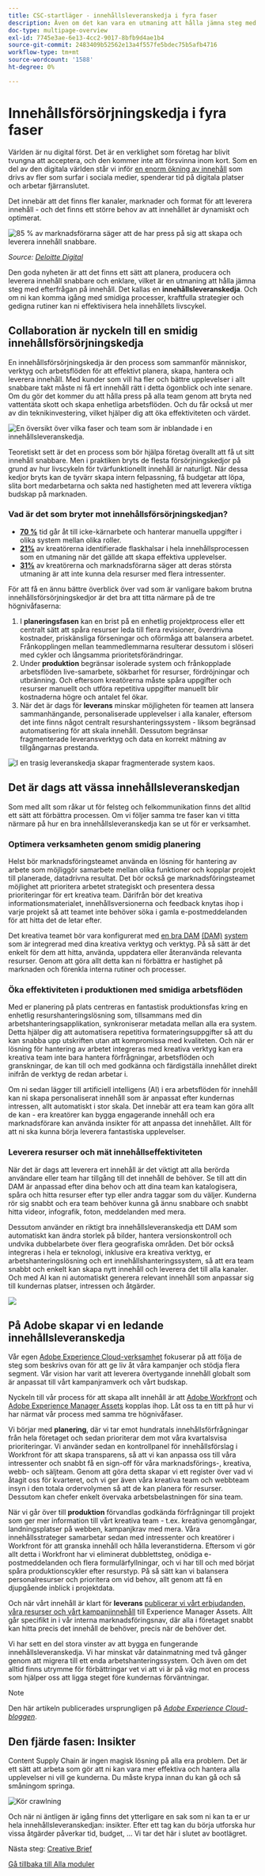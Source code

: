 ```yaml
---
title: CSC-startläger - innehållsleveranskedja i fyra faser
description: Även om det kan vara en utmaning att hålla jämna steg med den ökande efterfrågan på innehåll kan ni planera, producera och leverera innehåll snabbt och enkelt med en väldesignad innehållsleveranskedja.
doc-type: multipage-overview
exl-id: 7745e3ae-6e13-4cc2-9017-8bfb9d4ae1b4
source-git-commit: 2483409b52562e13a4f557fe5bdec75b5afb4716
workflow-type: tm+mt
source-wordcount: '1588'
ht-degree: 0%

---
```


# Innehållsförsörjningskedja i fyra faser

Världen är nu digital först. Det är en verklighet som företag har blivit tvungna att acceptera, och den kommer inte att försvinna inom kort. Som en del av den digitala världen står vi inför [en enorm ökning av innehåll](https://www.prnewswire.com/news-releases/content-marketing-market-size-to-grow-by-usd-487-24-billion--by-objective-platform-end-user-and-geography---forecast-and-analysis-2022-2026--301562808.html) som drivs av fler som surfar i sociala medier, spenderar tid på digitala platser och arbetar fjärranslutet.

Det innebär att det finns fler kanaler, marknader och format för att leverera innehåll - och det finns ett större behov av att innehållet är dynamiskt och optimerat.

![85 % av marknadsförarna säger att de har press på sig att skapa och leverera innehåll snabbare.](./images/pressure-to-create-content.png)

_Source:_ [_Deloitte Digital_](https://www2.deloitte.com/content/dam/Deloitte/uk/Documents/consultancy/deloitte-uk-future-of-experience-time-to-market.pdf)

Den goda nyheten är att det finns ett sätt att planera, producera och leverera innehåll snabbare och enklare, vilket är en utmaning att hålla jämna steg med efterfrågan på innehåll. Det kallas en **innehållsleveranskedja**. Och om ni kan komma igång med smidiga processer, kraftfulla strategier och gedigna rutiner kan ni effektivisera hela innehållets livscykel.

## Collaboration är nyckeln till en smidig innehållsförsörjningskedja

En innehållsförsörjningskedja är den process som sammanför människor, verktyg och arbetsflöden för att effektivt planera, skapa, hantera och leverera innehåll. Med kunder som vill ha fler och bättre upplevelser i allt snabbare takt måste ni få ert innehåll rätt i detta ögonblick och inte senare. Om du gör det kommer du att hålla press på alla team genom att bryta ned vattentäta skott och skapa enhetliga arbetsflöden. Och du får också ut mer av din teknikinvestering, vilket hjälper dig att öka effektiviteten och värdet.

![En översikt över vilka faser och team som är inblandade i en innehållsleveranskedja.](./images/csc-overview.png)

Teoretiskt sett är det en process som bör hjälpa företag överallt att få ut sitt innehåll snabbare. Men i praktiken bryts de flesta försörjningskedjor på grund av hur livscykeln för tvärfunktionellt innehåll är naturligt. När dessa kedjor bryts kan de tyvärr skapa intern felpassning, få budgetar att löpa, slita bort medarbetarna och sakta ned hastigheten med att leverera viktiga budskap på marknaden.

### Vad är det som bryter mot innehållsförsörjningskedjan?

- [**70 %**](https://business.adobe.com/resources/reports/future-creative-experiences.html) tid går åt till icke-kärnarbete och hanterar manuella uppgifter i olika system mellan olika roller.
- [**21%**](https://business.adobe.com/resources/reports/future-creative-experiences.html) av kreatörerna identifierade flaskhalsar i hela innehållsprocessen som en utmaning när det gällde att skapa effektiva upplevelser.
- [**31%**](https://www.fotoware.com/blog/dam-industry-trends-by-fotoware) av kreatörerna och marknadsförarna säger att deras största utmaning är att inte kunna dela resurser med flera intressenter.

För att få en ännu bättre överblick över vad som är vanligare bakom brutna innehållsförsörjningskedjor är det bra att titta närmare på de tre högnivåfaserna:

1. I **planeringsfasen** kan en brist på en enhetlig projektprocess eller ett centralt sätt att spåra resurser leda till flera revisioner, överdrivna kostnader, priskänsliga förseningar och oförmåga att balansera arbetet. Frånkopplingen mellan teammedlemmarna resulterar dessutom i slöseri med cykler och långsamma prioritetsförändringar.
2. Under **produktion** begränsar isolerade system och frånkopplade arbetsflöden live-samarbete, sökbarhet för resurser, fördröjningar och utbränning. Och eftersom kreatörerna måste spåra uppgifter och resurser manuellt och utföra repetitiva uppgifter manuellt blir kostnaderna högre och antalet fel ökar.
3. När det är dags för **leverans** minskar möjligheten för teamen att lansera sammanhängande, personaliserade upplevelser i alla kanaler, eftersom det inte finns något centralt resurshanteringssystem - liksom begränsad automatisering för att skala innehåll. Dessutom begränsar fragmenterade leveransverktyg och data en korrekt mätning av tillgångarnas prestanda.

![I en trasig leveranskedja skapar fragmenterade system kaos.](./images/fragmented-supply-chain.png)

## Det är dags att vässa innehållsleveranskedjan

Som med allt som råkar ut för felsteg och felkommunikation finns det alltid ett sätt att förbättra processen. Om vi följer samma tre faser kan vi titta närmare på hur en bra innehållsleveranskedja kan se ut för er verksamhet.

### Optimera verksamheten genom smidig planering

Helst bör marknadsföringsteamet använda en lösning för hantering av arbete som möjliggör samarbete mellan olika funktioner och kopplar projekt till planerade, datadrivna resultat. Det bör också ge marknadsföringsteamet möjlighet att prioritera arbetet strategiskt och presentera dessa prioriteringar för ert kreativa team. Därifrån bör det kreativa informationsmaterialet, innehållsversionerna och feedback knytas ihop i varje projekt så att teamet inte behöver söka i gamla e-postmeddelanden för att hitta det de letar efter.

Det kreativa teamet bör vara konfigurerat med [en bra DAM](https://business.adobe.com/products/experience-manager/assets/digital-asset-management.html) [(DAM)](https://business.adobe.com/products/experience-manager/assets/digital-asset-management.html) [system](https://business.adobe.com/products/experience-manager/assets/digital-asset-management.html) som är integrerad med dina kreativa verktyg och verktyg. På så sätt är det enkelt för dem att hitta, använda, uppdatera eller återanvända relevanta resurser. Genom att göra allt detta kan ni förbättra er hastighet på marknaden och förenkla interna rutiner och processer.

### Öka effektiviteten i produktionen med smidiga arbetsflöden

Med er planering på plats centreras en fantastisk produktionsfas kring en enhetlig resurshanteringslösning som, tillsammans med din arbetshanteringsapplikation, synkroniserar metadata mellan alla era system. Detta hjälper dig att automatisera repetitiva formateringsuppgifter så att du kan snabba upp utskriften utan att kompromissa med kvaliteten. Och när er lösning för hantering av arbetet integreras med kreativa verktyg kan era kreativa team inte bara hantera förfrågningar, arbetsflöden och granskningar, de kan till och med godkänna och färdigställa innehållet direkt inifrån de verktyg de redan arbetar i.

Om ni sedan lägger till artificiell intelligens (AI) i era arbetsflöden för innehåll kan ni skapa personaliserat innehåll som är anpassat efter kundernas intressen, allt automatiskt i stor skala. Det innebär att era team kan göra allt de kan - era kreatörer kan bygga engagerande innehåll och era marknadsförare kan använda insikter för att anpassa det innehållet. Allt för att ni ska kunna börja leverera fantastiska upplevelser.

### Leverera resurser och mät innehållseffektiviteten

När det är dags att leverera ert innehåll är det viktigt att alla berörda användare eller team har tillgång till det innehåll de behöver. Se till att din DAM är anpassad efter dina behov och att dina team kan katalogisera, spåra och hitta resurser efter typ eller andra taggar som du väljer. Kunderna rör sig snabbt och era team behöver kunna gå ännu snabbare och snabbt hitta videor, infografik, foton, meddelanden med mera.

Dessutom använder en riktigt bra innehållsleveranskedja ett DAM som automatiskt kan ändra storlek på bilder, hantera versionskontroll och undvika dubbelarbete över flera geografiska områden. Det bör också integreras i hela er teknologi, inklusive era kreativa verktyg, er arbetshanteringslösning och ert innehållshanteringssystem, så att era team snabbt och enkelt kan skapa nytt innehåll och leverera det till alla kanaler. Och med AI kan ni automatiskt generera relevant innehåll som anpassar sig till kundernas platser, intressen och åtgärder.

![](./images/csc-in-action.png)

## På Adobe skapar vi en ledande innehållsleveranskedja

Vår egen [Adobe Experience Cloud-verksamhet](https://business.adobe.com/) fokuserar på att följa de steg som beskrivs ovan för att ge liv åt våra kampanjer och stödja flera segment. Vår vision har varit att leverera övertygande innehåll globalt som är anpassat till vårt kampanjramverk och vårt budskap.

Nyckeln till vår process för att skapa allt innehåll är att [Adobe Workfront](https://business.adobe.com/products/workfront/main.html) och [Adobe Experience Manager Assets](https://business.adobe.com/products/experience-manager/assets/aem-assets.html) kopplas ihop. Låt oss ta en titt på hur vi har närmat vår process med samma tre högnivåfaser.

Vi börjar med **planering**, där vi tar emot hundratals innehållsförfrågningar från hela företaget och sedan prioriterar dem mot våra kvartalsvisa prioriteringar. Vi använder sedan en kontrollpanel för innehållsförslag i Workfront för att skapa transparens, så att vi kan anpassa oss till våra intressenter och snabbt få en sign-off för våra marknadsförings-, kreativa, webb- och säljteam. Genom att göra detta skapar vi ett register över vad vi åtagit oss för kvarteret, och vi ger även våra kreativa team och webbteam insyn i den totala ordervolymen så att de kan planera för resurser. Dessutom kan chefer enkelt övervaka arbetsbelastningen för sina team.

När vi går över till **produktion** förvandlas godkända förfrågningar till projekt som ger mer information till vårt kreativa team - t.ex. kreativa genomgångar, landningsplatser på webben, kampanjkrav med mera. Våra innehållsstrateger samarbetar sedan med intressenter och kreatörer i Workfront för att granska innehåll och hålla leveranstiderna. Eftersom vi gör allt detta i Workfront har vi eliminerat dubblettsteg, onödiga e-postmeddelanden och flera formulärfyllningar, och vi har till och med börjat spåra produktionscykler efter resurstyp. På så sätt kan vi balansera personalresurser och prioritera om vid behov, allt genom att få en djupgående inblick i projektdata.

Och när vårt innehåll är klart för **leverans** [publicerar vi vårt erbjudanden, våra resurser och vårt kampanjinnehåll](https://business.adobe.com/customer-success-stories/adobe-content-hub-case-study.html) till Experience Manager Assets. Allt går specifikt in i vår interna marknadsföringsnav, där alla i företaget snabbt kan hitta precis det innehåll de behöver, precis när de behöver det.

Vi har sett en del stora vinster av att bygga en fungerande innehållsleveranskedja. Vi har minskat vår datainmatning med två gånger genom att migrera till ett enda arbetshanteringssystem. Och även om det alltid finns utrymme för förbättringar vet vi att vi är på väg mot en process som hjälper oss att ligga steget före kundernas förväntningar.

>[!NOTE]
>
> Den här artikeln publicerades ursprungligen på [_Adobe Experience Cloud-bloggen_](https://business.adobe.com/blog/how-to/create-a-content-supply-chain-that-will-stand-the-test-of-time).

## Den fjärde fasen: Insikter

Content Supply Chain är ingen magisk lösning på alla era problem. Det är ett sätt att arbeta som gör att ni kan vara mer effektiva och hantera alla upplevelser ni vill ge kunderna. Du måste krypa innan du kan gå och så småningom springa.

![Kör crawlning](./images/crawl-walk-run.png)

Och när ni äntligen är igång finns det ytterligare en sak som ni kan ta er ur hela innehållsleveranskedjan: insikter. Efter ett tag kan du börja utforska hur vissa åtgärder påverkar tid, budget, ... Vi tar det här i slutet av bootlägret.

Nästa steg: [Creative Brief](./creative-brief.md)

[Gå tillbaka till Alla moduler](./overview.md)
